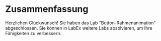 # Zusammenfassung

Herzlichen Glückwunsch! Sie haben das Lab "Button-Rahmenanimation" abgeschlossen. Sie können in LabEx weitere Labs absolvieren, um Ihre Fähigkeiten zu verbessern.
